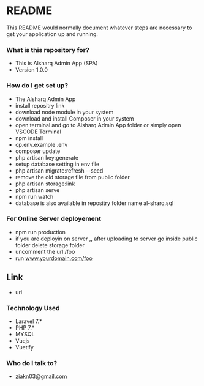 # README #

This README would normally document whatever steps are necessary to get your application up and running.

### What is this repository for? ###

* This is Alsharq Admin App  (SPA)
* Version 1.0.0

### How do I get set up? ###

* The Alsharq Admin App 
* install repositry link 
* download  node module in your system
* download and install Composer in your system
* open terminal and go to Alsharq Admin App folder or simply open VSCODE Terminal
* npm install
* cp.env.example .env
* composer update
* php artisan key:generate
* setup database setting in env file
* php artisan migrate:refresh --seed
* remove the old storage file from public folder
* php artisan storage:link
* php artisan serve
* npm run watch
* database is also available in repositry folder name al-sharq.sql

### For Online Server deployement ###
* npm run production
* if you are deployin on server ,, after uploading to server go inside public folder  delete storage folder
* uncomment the url /foo
* run www.yourdomain.com/foo

## Link ##

* url    

### Technology Used ###

* Laravel 7.*
* PHP 7.*
* MYSQL 
* Vuejs
* Vuetify

### Who do I talk to? ###

* ziakn03@gmail.com
